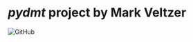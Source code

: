 

# *pydmt* project by Mark Veltzer

![GitHub](https://img.shields.io/github/license/veltzer/pydmt)
